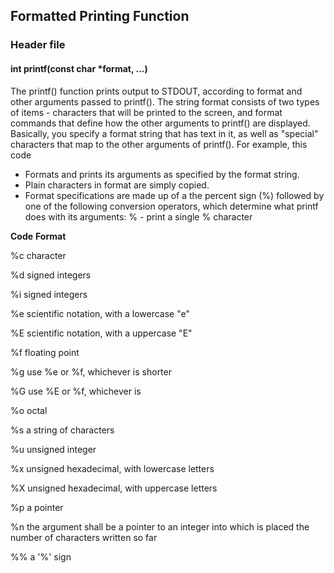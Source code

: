 ## Formatted Printing Function

### Header file
#### int printf(const char *format, ...)
The printf() function prints output to STDOUT, according to format and
other arguments passed to printf(). The string format consists of two
types of items - characters that will be printed to the screen, and
format commands that define how the other arguments to printf() are
displayed. Basically, you specify a format string that has text in it,
as well as "special" characters that map to the other arguments of
printf(). For example, this code
- Formats and prints its arguments as specified by the format string.
- Plain characters in format are simply copied.
- Format specifications are made up of a the percent sign (%) followed by one of the following conversion
operators, which determine what printf does with its arguments:
% - print a single % character

**Code**	**Format**

%c    character

%d    signed integers

%i    signed integers

%e    scientific notation, with a lowercase "e"

%E    scientific notation, with a uppercase "E"

%f    floating point

%g    use %e or %f, whichever is shorter

%G    use %E or %f, whichever is 

%o    octal

%s    a string of characters

%u    unsigned integer

%x    unsigned hexadecimal, with lowercase letters

%X    unsigned hexadecimal, with uppercase letters

%p    a pointer

%n 		the argument shall be a pointer to an integer into which is placed the number of characters written so far

%% 		a '%' sign
